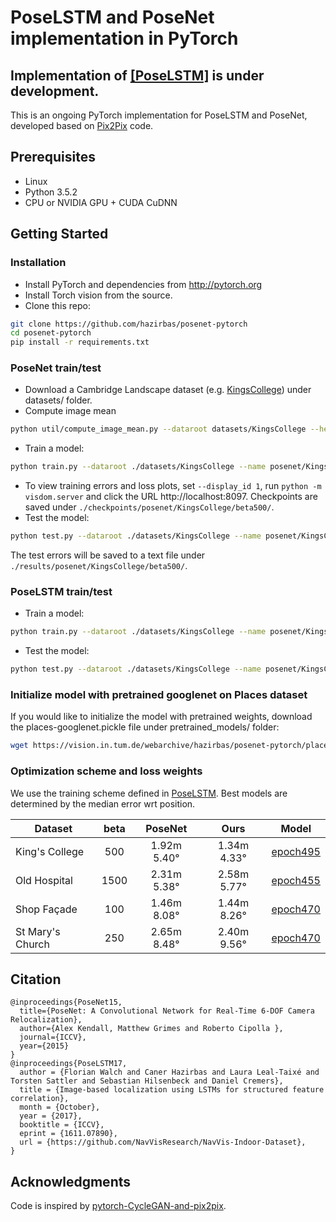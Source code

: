 # PoseLSTM and PoseNet implementation in PyTorch
## Implementation of [[PoseLSTM]](https://github.com/HEIMDAL13/posenet-pytorch/tree/lstm) is under development.

This is an ongoing PyTorch implementation for PoseLSTM and PoseNet, developed based on [Pix2Pix](https://github.com/junyanz/pytorch-CycleGAN-and-pix2pix) code.

## Prerequisites
- Linux
- Python 3.5.2
- CPU or NVIDIA GPU + CUDA CuDNN

## Getting Started
### Installation
- Install PyTorch and dependencies from http://pytorch.org
- Install Torch vision from the source.
- Clone this repo:
```bash
git clone https://github.com/hazirbas/posenet-pytorch
cd posenet-pytorch
pip install -r requirements.txt
```

### PoseNet train/test
- Download a Cambridge Landscape dataset (e.g. [KingsCollege](http://mi.eng.cam.ac.uk/projects/relocalisation/#dataset)) under datasets/ folder.
- Compute image mean
```bash
python util/compute_image_mean.py --dataroot datasets/KingsCollege --height 256 --width 455 --save_resized_imgs
```
- Train a model:
```bash
python train.py --dataroot ./datasets/KingsCollege --name posenet/KingsCollege/beta500 --beta 500 --gpu 0
```
- To view training errors and loss plots, set `--display_id 1`, run `python -m visdom.server` and click the URL http://localhost:8097. Checkpoints are saved under `./checkpoints/posenet/KingsCollege/beta500/`.
- Test the model:
```bash
python test.py --dataroot ./datasets/KingsCollege --name posenet/KingsCollege/beta500 --gpu 0
```
The test errors will be saved to a text file under `./results/posenet/KingsCollege/beta500/`.

### PoseLSTM train/test
- Train a model:
```bash
python train.py --dataroot ./datasets/KingsCollege --name posenet/KingsCollege/beta500 --beta 500 --model poselstm --gpu 0
```
- Test the model:
```bash
python test.py --dataroot ./datasets/KingsCollege --name posenet/KingsCollege/beta500 --model poselstm --gpu 0
```

### Initialize model with pretrained googlenet on Places dataset
If you would like to initialize the model with pretrained weights, download the places-googlenet.pickle file under pretrained_models/ folder:
``` bash
wget https://vision.in.tum.de/webarchive/hazirbas/posenet-pytorch/places-googlenet.pickle
```
### Optimization scheme and loss weights
We use the training scheme defined in [PoseLSTM](https://arxiv.org/abs/1611.07890). Best models are determined by the median error wrt position.

| Dataset       | beta | PoseNet | Ours | Model |
| ------------- |:----:| :----: | :----: | :----: |
| King's College  | 500  | 1.92m 5.40° | 1.34m 4.33° | [epoch495](https://vision.in.tum.de/webarchive/hazirbas/posenet-pytorch/KingsCollege.zip) |
| Old Hospital   | 1500 | 2.31m 5.38° | 2.58m 5.77° | [epoch455](https://vision.in.tum.de/webarchive/hazirbas/posenet-pytorch/OldHospital.zip) |
| Shop Façade    | 100  | 1.46m 8.08° | 1.44m 8.26° | [epoch470](https://vision.in.tum.de/webarchive/hazirbas/posenet-pytorch/ShopFacade.zip) |
| St Mary's Church | 250  | 2.65m 8.48° | 2.40m 9.56° | [epoch470](https://vision.in.tum.de/webarchive/hazirbas/posenet-pytorch/StMarysChurch.zip) |

## Citation
```
@inproceedings{PoseNet15,
  title={PoseNet: A Convolutional Network for Real-Time 6-DOF Camera Relocalization},
  author={Alex Kendall, Matthew Grimes and Roberto Cipolla },
  journal={ICCV},
  year={2015}
}
@inproceedings{PoseLSTM17,
  author = {Florian Walch and Caner Hazirbas and Laura Leal-Taixé and Torsten Sattler and Sebastian Hilsenbeck and Daniel Cremers},
  title = {Image-based localization using LSTMs for structured feature correlation},
  month = {October},
  year = {2017},
  booktitle = {ICCV},
  eprint = {1611.07890},
  url = {https://github.com/NavVisResearch/NavVis-Indoor-Dataset},
}
```
## Acknowledgments
Code is inspired by [pytorch-CycleGAN-and-pix2pix]((https://github.com/junyanz/pytorch-CycleGAN-and-pix2pix)).
